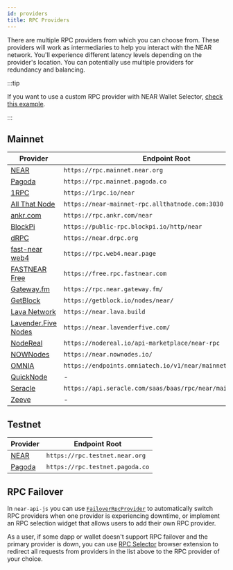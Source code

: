 ```yaml
---
id: providers
title: RPC Providers
---
```


There are multiple RPC providers from which you can choose from. These providers will work as intermediaries to help you interact with the NEAR network.
You'll experience different latency levels depending on the provider's location. You can potentially use multiple providers for redundancy and
balancing.

:::tip

If you want to use a custom RPC provider with NEAR Wallet Selector, [check this example](../../2.build/4.web3-apps/integrate-contracts.md#setting-customs-rpc-endpoints).

:::

## Mainnet

| Provider                                                                   | Endpoint Root                                                |
| -------------------------------------------------------------------------- | ------------------------------------------------------------ |
| [NEAR](setup.md)                                                           | `https://rpc.mainnet.near.org`                               |
| [Pagoda](https://www.pagoda.co/console)                                    | `https://rpc.mainnet.pagoda.co`                              |
| [1RPC](https://docs.1rpc.io/overview/about-1rpc)                           | `https://1rpc.io/near`                                       |
| [All That Node](https://docs.allthatnode.com/protocols/near/)              | `https://near-mainnet-rpc.allthatnode.com:3030`              |
| [ankr.com](https://www.ankr.com/docs/rpc-service/chains/chains-list/#near) | `https://rpc.ankr.com/near`                                  |
| [BlockPi](https://chains.blockpi.io/#/near)                                | `https://public-rpc.blockpi.io/http/near`                    |
| [dRPC](https://drpc.org/)                                                  | `https://near.drpc.org`                                      |
| [fast-near web4](https://github.com/vgrichina/fast-near)                   | `https://rpc.web4.near.page`                                 |
| [FASTNEAR Free](https://twitter.com/fast_near/status/1779578631318368269)  | `https://free.rpc.fastnear.com`                              |
| [Gateway.fm](https://gateway.fm/)                                          | `https://rpc.near.gateway.fm/`                               |
| [GetBlock](https://getblock.io/nodes/near/)                                | `https://getblock.io/nodes/near/`                            |
| [Lava Network](https://www.lavanet.xyz/get-started/near)                   | `https://near.lava.build`                                    |
| [Lavender.Five Nodes](https://lavenderfive.com/)                           | `https://near.lavenderfive.com/`                             |
| [NodeReal](https://nodereal.io)                                            | `https://nodereal.io/api-marketplace/near-rpc`               |
| [NOWNodes](https://nownodes.io/)                                           | `https://near.nownodes.io/`                                  |
| [OMNIA](https://omniatech.io)                                              | `https://endpoints.omniatech.io/v1/near/mainnet/public`      |
| [QuickNode](https://www.quicknode.com/chains/near)                         | -                                                            |
| [Seracle](https://docs.seracle.com/)                                       | `https://api.seracle.com/saas/baas/rpc/near/mainnet/public/` |
| [Zeeve](https://www.zeeve.io/)                                             | -                                                            |

## Testnet

| Provider                                                                   | Endpoint Root                                                |
| -------------------------------------------------------------------------- | ------------------------------------------------------------ |
| [NEAR](setup.md)                                                           | `https://rpc.testnet.near.org`                               |
| [Pagoda](https://www.pagoda.co/console)                                    | `https://rpc.testnet.pagoda.co`                              |

## RPC Failover

In `near-api-js` you can use [`FailoverRpcProvider`](../../4.tools/near-api-js/quick-reference.md#rpc-failover) to automatically switch RPC providers when one provider is experiencing downtime, or implement an RPC selection widget that allows users to add their own RPC provider.

As a user, if some dapp or wallet doesn't support RPC failover and the primary provider is down, you can use [RPC Selector](https://github.com/Sliman4/rpc-selector) browser extension to redirect all requests from providers in the list above to the RPC provider of your choice.
